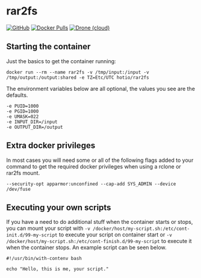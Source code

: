 # rar2fs

[![GitHub](https://img.shields.io/badge/source-github-lightgrey?style=flat-square)](https://github.com/hotio/docker-rar2fs)
[![Docker Pulls](https://img.shields.io/docker/pulls/hotio/rar2fs?style=flat-square)](https://hub.docker.com/r/hotio/rar2fs)
[![Drone (cloud)](https://img.shields.io/drone/build/hotio/docker-rar2fs?style=flat-square)](https://cloud.drone.io/hotio/docker-rar2fs)

## Starting the container

Just the basics to get the container running:

```shell
docker run --rm --name rar2fs -v /tmp/input:/input -v /tmp/output:/output:shared -e TZ=Etc/UTC hotio/rar2fs
```

The environment variables below are all optional, the values you see are the defaults.

```shell
-e PUID=1000
-e PGID=1000
-e UMASK=022
-e INPUT_DIR=/input
-e OUTPUT_DIR=/output
```

## Extra docker privileges

In most cases you will need some or all of the following flags added to your command to get the required docker privileges when using a rclone or rar2fs mount.

```shell
--security-opt apparmor:unconfined --cap-add SYS_ADMIN --device /dev/fuse
```

## Executing your own scripts

If you have a need to do additional stuff when the container starts or stops, you can mount your script with `-v /docker/host/my-script.sh:/etc/cont-init.d/99-my-script` to execute your script on container start or `-v /docker/host/my-script.sh:/etc/cont-finish.d/99-my-script` to execute it when the container stops. An example script can be seen below.

```shell
#!/usr/bin/with-contenv bash

echo "Hello, this is me, your script."
```
